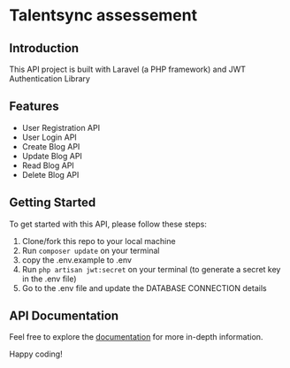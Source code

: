 # Talentsync assessement


## Introduction

This API project is built with Laravel (a PHP framework) and JWT Authentication Library

## Features

- User Registration API
- User Login API
- Create Blog API
- Update Blog API
- Read Blog API
- Delete Blog API

## Getting Started

To get started with this API, please follow these steps:

1. Clone/fork this repo to your local machine
2. Run ```composer update``` on your terminal
3. copy the .env.example to .env
4. Run ```php artisan jwt:secret``` on your terminal (to generate a secret key in the .env file)
5. Go to the .env file and update the DATABASE CONNECTION details


## API Documentation
Feel free to explore the [documentation](link-to-docs) for more in-depth information.

Happy coding!
